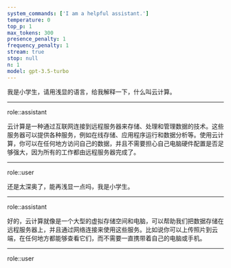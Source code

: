 ```yaml
---
system_commands: ['I am a helpful assistant.']
temperature: 0
top_p: 1
max_tokens: 300
presence_penalty: 1
frequency_penalty: 1
stream: true
stop: null
n: 1
model: gpt-3.5-turbo
---
```


我是小学生，请用浅显的语言，给我解释一下，什么叫云计算。

<hr class="__chatgpt_plugin">

role::assistant

云计算是一种通过互联网连接到远程服务器来存储、处理和管理数据的技术。这些服务器可以提供各种服务，例如在线存储、应用程序运行和数据分析等。使用云计算，你可以在任何地方访问自己的数据，并且不需要担心自己电脑硬件配置是否足够强大，因为所有的工作都由远程服务器完成了。

<hr class="__chatgpt_plugin">

role::user

还是太深奥了，能再浅显一点吗，我是小学生。

<hr class="__chatgpt_plugin">

role::assistant

好的，云计算就像是一个大型的虚拟存储空间和电脑，可以帮助我们把数据存储在远程服务器上，并且通过网络连接来使用这些服务。比如说你可以上传照片到云端，在任何地方都能够查看它们，而不需要一直携带着自己的电脑或手机。

<hr class="__chatgpt_plugin">

role::user

